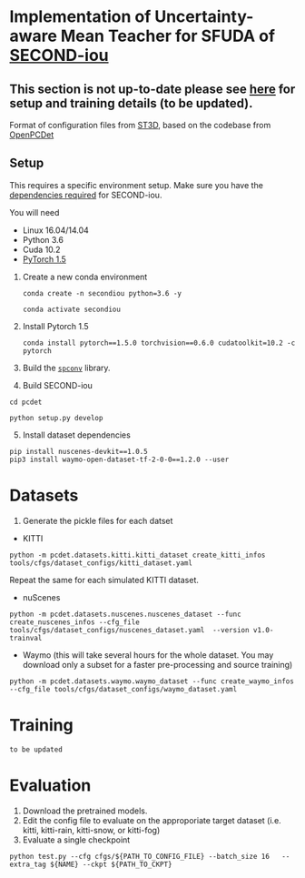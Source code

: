 # Implementation of Uncertainty-aware Mean Teacher for SFUDA of [SECOND-iou](https://github.com/open-mmlab/OpenPCDet/blob/master/tools/cfgs/kitti_models/second_iou.yaml) 

## This section is not up-to-date please see [here](https://github.com/deeptibhegde/UncertaintyAwareMeanTeacher/tree/main/unc_mt) for setup and training details (to be updated).

Format of configuration files from [ST3D](https://github.com/CVMI-Lab/ST3D/tree/master/tools/cfgs), based on the codebase from [OpenPCDet](https://github.com/open-mmlab/OpenPCDet/blob/master/docs/GETTING_STARTED.md)

## Setup

This requires a specific environment setup. Make sure you have the [dependencies required](https://github.com/open-mmlab/OpenPCDet/blob/master/docs/INSTALL.md) for SECOND-iou.

You will need 

 - Linux 16.04/14.04
 - Python 3.6
 - Cuda 10.2
 - [PyTorch 1.5](https://pytorch.org/get-started/previous-versions/#linux-and-windows-10)



1. Create a new conda environment 

   ```
   conda create -n secondiou python=3.6 -y
   
   conda activate secondiou
   ```


2. Install Pytorch 1.5

   ```
   conda install pytorch==1.5.0 torchvision==0.6.0 cudatoolkit=10.2 -c pytorch
   ```
   
   
3. Build the [`spconv`](https://github.com/traveller59/spconv/tree/8da6f967fb9a054d8870c3515b1b44eca2103634) library.

   

  
4. Build SECOND-iou

  ```
  cd pcdet
 ```

  ```
  python setup.py develop
  ```


5. Install dataset dependencies

```
pip install nuscenes-devkit==1.0.5
pip3 install waymo-open-dataset-tf-2-0-0==1.2.0 --user
```

# Datasets

1. Generate the pickle files for each datset

 - KITTI 

```
python -m pcdet.datasets.kitti.kitti_dataset create_kitti_infos tools/cfgs/dataset_configs/kitti_dataset.yaml
```
Repeat the same for each simulated KITTI dataset.

- nuScenes

```
python -m pcdet.datasets.nuscenes.nuscenes_dataset --func create_nuscenes_infos --cfg_file tools/cfgs/dataset_configs/nuscenes_dataset.yaml  --version v1.0-trainval
```

- Waymo (this will take several hours for the whole dataset. You may download only a subset for a faster pre-processing and source training)

```
python -m pcdet.datasets.waymo.waymo_dataset --func create_waymo_infos  --cfg_file tools/cfgs/dataset_configs/waymo_dataset.yaml
```


# Training

  `to be updated`
  
 # Evaluation
 
 1. Download the pretrained models.
2. Edit the config file to evaluate on the approporiate target dataset (i.e. kitti, kitti-rain, kitti-snow, or kitti-fog)
3.  Evaluate a single checkpoint

```
python test.py --cfg cfgs/${PATH_TO_CONFIG_FILE} --batch_size 16   --extra_tag ${NAME} --ckpt ${PATH_TO_CKPT}
```
  
